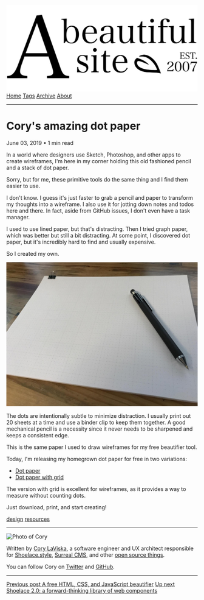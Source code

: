 <a href="../../index.html" class="header-link"><img src="../../images/logos/wordmark.svg" alt="A Beautiful Site" class="wordmark" /></a> <a href="../../index.html" class="nav-item">Home</a> <a href="../../tags/index.html" class="nav-item">Tags</a> <a href="../index.html" class="nav-item">Archive</a> <a href="../../about/index.html" class="nav-item">About</a>

---

# Cory's amazing dot paper

June 03, 2019 • 1 min read

In a world where designers use Sketch, Photoshop, and other apps to create wireframes, I'm here in my corner holding this old fashioned pencil and a stack of dot paper.

Sorry, but for me, these primitive tools do the same thing and I find them easier to use.

I don't know. I guess it's just faster to grab a pencil and paper to transform my thoughts into a wireframe. I also use it for jotting down notes and todos here and there. In fact, aside from GitHub issues, I don't even have a task manager.

I used to use lined paper, but that's distracting. Then I tried graph paper, which was better but still a bit distracting. At some point, I discovered dot paper, but it's incredibly hard to find and usually expensive.

So I created my own.

![A small stack of dot paper on top of a wooden desk with a mechanical pencil on top](../../images/corys-dot-paper.jpg)

The dots are intentionally subtle to minimize distraction. I usually print out 20 sheets at a time and use a binder clip to keep them together. A good mechanical pencil is a necessity since it never needs to be sharpened and keeps a consistent edge.

This is the same paper I used to draw wireframes for my free beautifier tool.

Today, I'm releasing my homegrown dot paper for free in two variations:

- [Dot paper](../../downloads/dot-paper/dot-paper.pdf)
- [Dot paper with grid](../../downloads/dot-paper/dot-paper-grid.pdf)

The version with grid is excellent for wireframes, as it provides a way to measure without counting dots.

Just download, print, and start creating!

<a href="../../tags/design/index.html" class="post-tag">design</a> <a href="../../tags/resources/index.html" class="post-tag">resources</a>

---

<img src="http://0.gravatar.com/avatar/bf1b3b95fd5b096a3592247c29667b33?s=512" alt="Photo of Cory" class="avatar avatar-small" />

Written by [Cory LaViska](../../index-4.html), a software engineer and UX architect responsible for [Shoelace.style](https://shoelace.style/), [Surreal CMS](https://www.surrealcms.com/), and other [open source things](https://github.com/claviska).

You can follow Cory on [Twitter](https://twitter.com/claviska) and [GitHub](https://github.com/claviska).

---

<a href="../a-free-html-css-and-js-beautifier/index.html" class="post-nav-previous"><span class="small">Previous post</span> A free HTML, CSS, and JavaScript beautifier</a> <a href="../shoelace-a-forward-thinking-library-of-web-components/index.html" class="post-nav-next"><span class="small">Up next</span> Shoelace 2.0: a forward-thinking library of web components</a>
